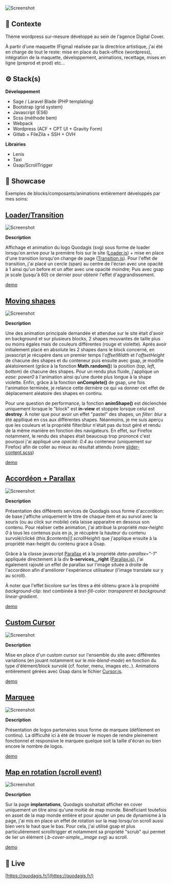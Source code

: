 ![Screenshot](screenshot.png)

## 📍 Contexte

Thème wordpress sur-mesure développé au sein de l'agence Digital Cover.

À partir d'une maquette (Figma) réalisée par la directrice artistique, j'ai été en charge de tout le reste: mise en place du back-office (wordpress), intégration de la maquette, développement,  animations, recettage, mises en ligne (preprod et prod) etc...

## ⚙ Stack(s)

**Développement**
- Sage / Laravel Blade (PHP templating)
- Bootstrap (grid system)
- Javascript (ES6)
- Scss (méthode bem)
- Webpack
- Wordpress (ACF + CPT UI + Gravity Form)
- Gitlab + FileZila + SSH + OVH

**Librairies**
- Lenis
- Taxi
- Gsap/ScrollTrigger

## 🚦 Showcase

Exemples de blocks/composants/animations entièrement développés par mes soins:

## [Loader/Transition](https://github.com/idrissdiakite/quodagis/tree/main/loader-transition)

![Screenshot](https://github.com/idrissdiakite/quodagis/blob/main/loader-transition/screenshot.png)

**Description** 

Affichage et animation du logo Quodagis (svg) sous forme de loader lorsqu'on arrive pour la première fois sur le site ([Loader.js](https://github.com/idrissdiakite/quodagis/blob/main/loader-transition/Loader.js)) + mise en place d'une transition lorsqu'on change de page ([Transition.js](https://github.com/idrissdiakite/quodagis/blob/main/loader-transition/Transition.js)). Pour l'effet de transition, j'ai placé un cercle (span) au centre de l'écran avec une opacité à 1 ainsi qu'un before et un after avec une opacité moindre; Puis avec gsap je scale (jusqu'à 60) ce dernier pour obtenir l'effet d'aggrandissement.


<a href="https://www.youtube.com/watch?v=C0axi9ZZrg0" target="_blank">demo</a>

## [Moving shapes](https://github.com/idrissdiakite/quodagis/tree/main/moving-shapes)

![Screenshot](https://github.com/idrissdiakite/quodagis/blob/main/moving-shapes/screenshot.png)

**Description** 

Une des animation principale demandée et attendue sur le site était d'avoir en background et sur plusieurs blocks, 2 shapes mouvantes de taille plus ou moins égales mais de couleurs différentes (rouge et violette). Après avoir initialement placé en absolute les 2 shapes dans le block concerné, en javascript je récupère dans un premier temps l'*offsetWidth* et l'*offsetHeight* de chacune des shapes et du conteneur puis ensuite avec gsap, je modifie aléatoirement (grâce à la fonction **Math.random()**) la position (*top*, *left*, *bottom*) de chacune des shapes. Pour un rendu plus fluide, j'applique un *ease: power0* à l'animation ainsi qu'une durée plus longue à la shape violette. Enfin, grâce à la fonction **onComplete()** de gsap, une fois l'animation terminée, je relance cette dernière ce qui va donner cet effet de déplacement aléatoire des shapes en continu.

Pour une question de performance, la fonction **animShape()** est déclenchée uniquement lorsque le "block" est **in-view** et stoppée lorsque celui est **destroy**. À noter que pour avoir un effet "pastel" des shapes, un *filter: blur* a été applliqué en css aux différentes shapes. Néanmoins, je me suis aperçu que les couleurs et la propriété filter/blur n'était pas du tout géré et rendu de la même manière en fonction des navigateurs. En effet, sur Firefox notamment, le rendu des shapes était beaucoup trop prononcé c'est pourquoi j'ai appliqué une *opacité: 0.4* au conteneur (uniquement sur Firefox) afin de coller au mieux au résultat attendu (voire [slider-content.scss](https://github.com/idrissdiakite/quodagis/blob/main/moving-shapes/slider-content.scss))


<a href="https://www.youtube.com/watch?v=GCUl6THY2h4" target="_blank">demo</a>

## [Accordéon + Parallax](https://github.com/idrissdiakite/quodagis/tree/main/accordion-parallax)

![Screenshot](https://github.com/idrissdiakite/quodagis/blob/main/accordion-parallax/screenshot.png)

**Description** 

Présentation des différents services de Quodagis sous forme d'accordéon: de base j'affiche uniquement le titre de chaque item et au survol avec la souris (ou au click sur mobile) cela laisse apparaitre en dessous son contenu. Pour réaliser cette animation, j'ai attribué la propriété *max-height: 0* à tous les contenus puis en js, je récupère la hauteur du contenu survolé/clické (*this.$contents[i].scrollHeight*) que j'applique ensuite à la propriété max-height du contenu grace à Gsap.

Grâce à la classe javascript [Parallax](https://github.com/idrissdiakite/quodagis/blob/main/accordion-parallax/Parallax.js) et à la propriété *data-parallax="-1"* appliquée directement à la div **b-services__right** ([Parallax.js](https://github.com/idrissdiakite/quodagis/blob/main/accordion-parallax/our-services.blade.php)), j'ai également rajouté un effet de parallax sur l'image située à droite de l'accordéon afin d'améliorer l'expérience utilisateur (l'image translate sur y au scroll).

À noter que l'effet bicolore sur les titres a été obtenu grace à la propriété *background-clip: text* combinée à *text-fill-color: transparent* et *background: linear-gradient*.

<a href="https://www.youtube.com/watch?v=kxpsIvphKhE" target="_blank">demo</a>


## [Custom Cursor](https://github.com/idrissdiakite/quodagis/tree/main/custom-cursor)

![Screenshot](https://github.com/idrissdiakite/quodagis/blob/main/custom-cursor/screenshot.png)

**Description** 

Mise en place d'un custom cursor sur l'ensemble du site avec différentes variations (en jouant notamment sur le *mix-blend-mode*) en fonction du type d'élément/block survolé (cf. footer, menu, images etc..). Animations entièrement gérées avec Gsap dans le fichier [Cursor.js](https://github.com/idrissdiakite/quodagis/tree/main/custom-cursor).

<a href="https://www.youtube.com/watch?v=MFWeNpUYQeo" target="_blank">demo</a>


## [Marquee](https://github.com/idrissdiakite/quodagis/tree/main/marquee-logos)

![Screenshot](https://github.com/idrissdiakite/quodagis/blob/main/marquee-logos/screenshot.png)

**Description** 

Présentation de logos partenaires sous forme de marquee (défilement en continu). La difficulté ici à été de trouver le moyen de rendre pleinement fonctionnel et responsive le marquee quelque soit la taille d'écran ou bien encore le nombre de logos. 

<a href="https://www.youtube.com/watch?v=FMH0rG63Zzo" target="_blank">demo</a>

## [Map en rotation (scroll event)](https://github.com/idrissdiakite/quodagis/tree/main/rotated-map)

![Screenshot](https://github.com/idrissdiakite/quodagis/blob/main/rotated-map/screenshot.png)

**Description** 

Sur la page **implantations**, Quodagis souhaitait afficher en cover uniquement un titre ainsi qu'une moitié de map monde. Bénéficiant toutefois en asset de la map monde entière et pour ajouter un peu de dynamisme à la page, j'ai mis en place un effet de rotation sur la map lorsqu'on scroll aussi bien vers le haut que le bas. Pour cela, j'ai utilisé gsap et plus particulièrement scrolltrigger et notamment sa propriété "scrub" qui permet de lier un élément (*.b-cover-simple__image svg*) au scroll.

<a href="https://www.youtube.com/watch?v=dwmKmLvBkD8" target="_blank">demo</a>


## 🚀 Live

[https://quodagis.fr/](https://quodagis.fr/)
